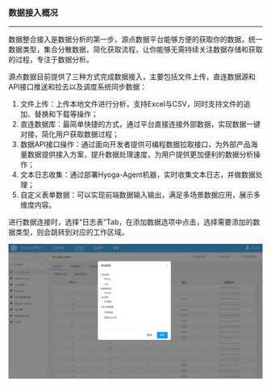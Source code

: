 ### **数据接入概况**

---

数据整合接入是数据分析的第一步，源点数据平台能够方便的获取你的数据，统一数据类型，集合分散数据，简化获取流程，让你能够无需持续关注数据存储和获取的过程，专注于数据分析。

源点数据目前提供了三种方式完成数据接入，主要包括文件上传，直连数据源和API接口推送和拉去以及调度系统同步数据：

1. 文件上传：上传本地文件进行分析，支持Excel与CSV，同时支持文件的追加、替换和下载等操作；
2. 直连数据库：最简单快捷的方式，通过平台直接连接外部数据，实现数据一键对接，简化用户获取数据过程；
3. 数据API接口操作：通过面向开发者提供可编程数据拉取接口，为外部产品海量数据提供接入方案，提升数据处理速度，为用户提供更加便利的数据分析操作；
4. 文本日志收集：通过部署Hyoga-Agent机器，实时收集文本日志，并做数据处理；
5. 自定义表单数据：可以实现前端数据输入输出，满足多场景数据应用，展示多维度内容。

进行数据连接时，选择“日志表”Tab，在添加数据选项中点击，选择需要添加的数据类型，则会跳转到对应的工作区域。

![](/assets/添加数据1.png)

